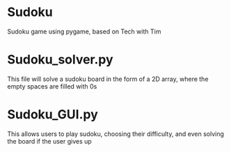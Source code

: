 # Sudoku
Sudoku game using pygame, based on Tech with Tim

# Sudoku_solver.py
This file will solve a sudoku board in the form of a 2D array, where the empty spaces are filled with 0s

# Sudoku_GUI.py
This allows users to play sudoku, choosing their difficulty, and even solving the board if the user gives up
